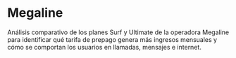 # Megaline
Análisis comparativo de los planes Surf y Ultimate de la operadora Megaline para identificar qué tarifa de prepago genera más ingresos mensuales y cómo se comportan los usuarios en llamadas, mensajes e internet. 
